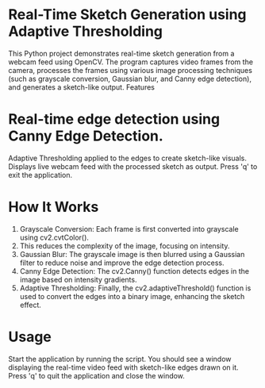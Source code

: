 # Real-Time Sketch Generation using Adaptive Thresholding
This Python project demonstrates real-time sketch generation from a webcam feed using OpenCV. The program captures video frames from the camera, processes the frames using various image processing techniques (such as grayscale conversion, Gaussian blur, and Canny edge detection), and generates a sketch-like output.
Features

# Real-time edge detection using Canny Edge Detection.
Adaptive Thresholding applied to the edges to create sketch-like visuals.
Displays live webcam feed with the processed sketch as output.
Press 'q' to exit the application.

# How It Works
1. Grayscale Conversion: Each frame is first converted into grayscale using cv2.cvtColor().
2. This reduces the complexity of the image, focusing on intensity.
3. Gaussian Blur: The grayscale image is then blurred using a Gaussian filter to reduce noise and improve the edge detection process.
4. Canny Edge Detection: The cv2.Canny() function detects edges in the image based on intensity gradients.
5. Adaptive Thresholding: Finally, the cv2.adaptiveThreshold() function is used to convert the edges into a binary image, enhancing the sketch effect.

# Usage
Start the application by running the script.
You should see a window displaying the real-time video feed with sketch-like edges drawn on it.
Press 'q' to quit the application and close the window.
